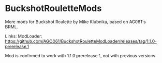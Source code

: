 # BuckshotRouletteMods
More mods for Buckshot Roulette by Mike Klubnika, based on AG061's BRML.

Links:
ModLoader: https://github.com/AGO061/BuckshotRouletteModLoader/releases/tag/1.1.0-prerelease.1

Mod is confirmed to work with 1.1.0 prerelease 1, not with previous versions.
